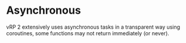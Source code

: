 # Asynchronous

vRP 2 extensively uses asynchronous tasks in a transparent way using coroutines, some functions may not return immediately (or never).
